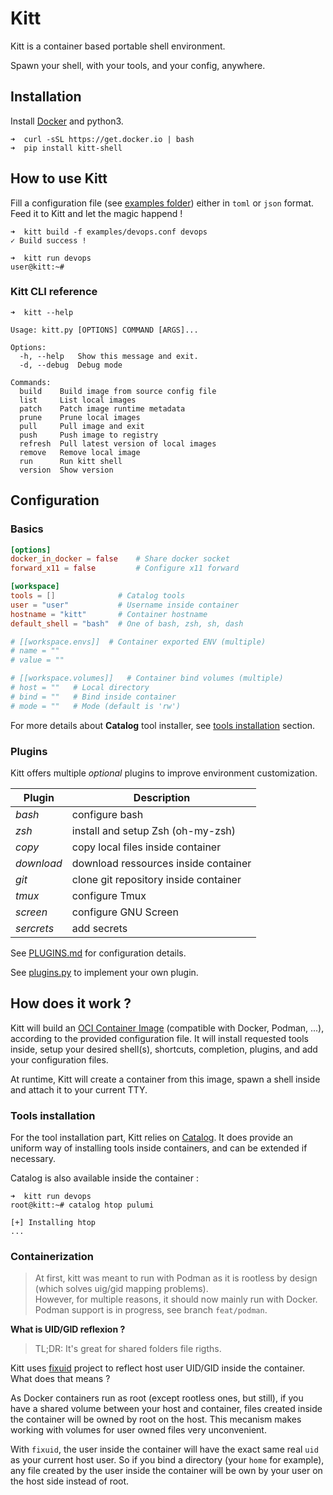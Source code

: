 # Kitt

Kitt is a container based portable shell environment.

Spawn your shell, with your tools, and your config, anywhere.

## Installation

Install [Docker](https://docs.docker.com/get-docker) and python3.

```
➜  curl -sSL https://get.docker.io | bash
➜  pip install kitt-shell
```

## How to use Kitt

Fill a configuration file (see [examples folder](./examples)) either in `toml` or `json` format. 
Feed it to Kitt and let the magic happend !

```
➜  kitt build -f examples/devops.conf devops
✓ Build success !

➜  kitt run devops
user@kitt:~# 
```

### Kitt CLI reference

```
➜  kitt --help

Usage: kitt.py [OPTIONS] COMMAND [ARGS]...

Options:
  -h, --help   Show this message and exit.
  -d, --debug  Debug mode

Commands:
  build    Build image from source config file
  list     List local images
  patch    Patch image runtime metadata
  prune    Prune local images
  pull     Pull image and exit
  push     Push image to registry
  refresh  Pull latest version of local images
  remove   Remove local image
  run      Run kitt shell
  version  Show version
```

## Configuration
### Basics

```toml
[options]
docker_in_docker = false    # Share docker socket
forward_x11 = false         # Configure x11 forward

[workspace]
tools = []              # Catalog tools
user = "user"           # Username inside container
hostname = "kitt"       # Container hostname
default_shell = "bash"  # One of bash, zsh, sh, dash

# [[workspace.envs]]  # Container exported ENV (multiple)
# name = ""
# value = ""

# [[workspace.volumes]]   # Container bind volumes (multiple)
# host = ""   # Local directory
# bind = ""   # Bind inside container
# mode = ""   # Mode (default is 'rw')
```

For more details about **Catalog** tool installer, see [tools installation](#Tools-installation) section.

### Plugins

Kitt offers multiple _optional_ plugins to improve environment customization.

| Plugin     | Description                           |
|------------|---------------------------------------|
| _bash_     | configure bash                        |
| _zsh_      | install and setup Zsh (oh-my-zsh)     |
| _copy_     | copy local files inside container     |
| _download_ | download ressources inside container  |
| _git_      | clone git repository inside container |
| _tmux_     | configure Tmux                        |
| _screen_   | configure GNU Screen                  |
| _sercrets_ | add secrets                           |

See [PLUGINS.md](./PLUGINS.md) for configuration details.

See [plugins.py](./kitt/plugins.py) to implement your own plugin.

## How does it work ?

Kitt will build an [OCI Container Image](https://github.com/opencontainers/image-spec) (compatible with Docker, Podman, ...), according to the provided configuration file. It will install requested tools inside, setup your desired shell(s), shortcuts, completion, plugins, and add your configuration files.

At runtime, Kitt will create a container from this image, spawn a shell inside and attach it to your current TTY. 

### Tools installation

For the tool installation part, Kitt relies on [Catalog](https://github.com/senges/catalog). 
It does provide an uniform way of installing tools inside containers, and can be extended if necessary.

Catalog is also available inside the container :

```
➜  kitt run devops
root@kitt:~# catalog htop pulumi

[+] Installing htop
...
```

### Containerization

> At first, kitt was meant to run with Podman as it is rootless by design (which solves uig/gid mapping problems).  
> However, for multiple reasons, it should now mainly run with Docker.
> Podman support is in progress, see branch `feat/podman`.

**What is UID/GID reflexion ?**

> TL;DR: It's great for shared folders file rigths.

Kitt uses [fixuid](https://github.com/boxboat/fixuid) project to reflect host user UID/GID inside the container. What does that means ?

As Docker containers run as root (except rootless ones, but still), if you have a shared volume
between your host and container, files created inside the container will be owned by root on the host. This mecanism makes working with volumes for user owned files very unconvenient.

With `fixuid`, the user inside the container will have the exact same real `uid` as your current host user. So if you bind a directory (your `home` for example), any file created by the user inside the container will be own by your user on the host side instead of root.